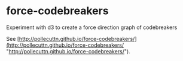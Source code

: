 force-codebreakers
==================

Experiment with d3 to create a force direction graph of codebreakers

See [http://pollecuttn.github.io/force-codebreakers/](http://pollecuttn.github.io/force-codebreakers/ "http://pollecuttn.github.io/force-codebreakers/").
